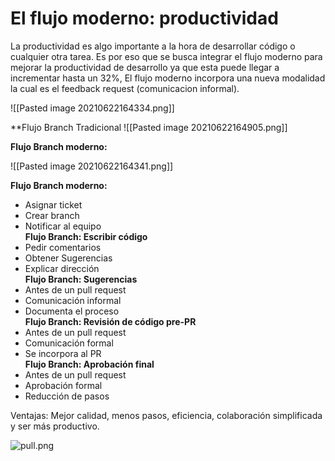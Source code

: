 # El flujo moderno: productividad

La productividad es algo importante a la hora de desarrollar código o cualquier otra tarea. Es por eso que se busca integrar el flujo moderno para mejorar la productividad de desarrollo ya que esta puede llegar a incrementar hasta un 32%, El flujo moderno incorpora una nueva modalidad la cual es el feedback request (comunicacion informal).

![[Pasted image 20210622164334.png]]

**Flujo Branch Tradicional
![[Pasted image 20210622164905.png]]

**Flujo Branch moderno:**

![[Pasted image 20210622164341.png]]

**Flujo Branch moderno:**

-   Asignar ticket
-   Crear branch
-   Notificar al equipo  
    **Flujo Branch: Escribir código**
-   Pedir comentarios
-   Obtener Sugerencias
-   Explicar dirección  
    **Flujo Branch: Sugerencias**
-   Antes de un pull request
-   Comunicación informal
-   Documenta el proceso  
    **Flujo Branch: Revisión de código pre-PR**
-   Antes de un pull request
-   Comunicación formal
-   Se incorpora al PR  
    **Flujo Branch: Aprobación final**
-   Antes de un pull request
-   Aprobación formal
-   Reducción de pasos

Ventajas: Mejor calidad, menos pasos, eficiencia, colaboración simplificada y ser más productivo.  

![pull.png](https://static.platzi.com/media/user_upload/pull-79ac77ab-cab6-4ddc-8bff-791ba0f27e4d.jpg)